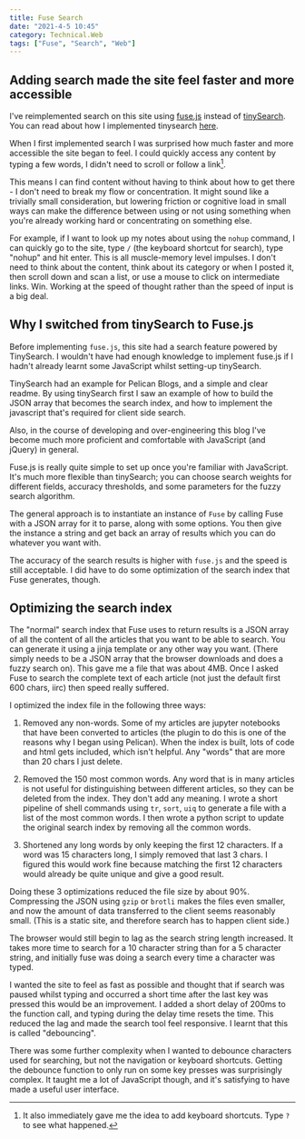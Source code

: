 ```yaml
---
title: Fuse Search
date: "2021-4-5 10:45"
category: Technical.Web
tags: ["Fuse", "Search", "Web"]
---
```


## Adding search made the site feel faster and more accessible

I've reimplemented search on this site using [fuse.js](https://fusejs.io/) instead of
[tinySearch](https://github.com/tinysearch/tinysearch). You can read about how I implemented
tinysearch [here](blog/tinysearch).

When I first implemented search I was surprised how much faster and more accessible the site began
to feel. I could quickly access any content by typing a few words, I didn't need to scroll or follow
a link[^1].

This means I can find content without having to think about how to get there - I don't need to break
my flow or concentration. It might sound like a trivially small consideration, but lowering friction
or cognitive load in small ways can make the difference between using or not using something when
you're already working hard or concentrating on something else.

For example, if I want to look up my notes about using the `nohup` command, I can quickly go to the
site, type `/` (the keyboard shortcut for search), type "nohup" and hit enter. This is all
muscle-memory level impulses. I don't need to think about the content, think about its category or
when I posted it, then scroll down and scan a list, or use a mouse to click on intermediate links.
Win. Working at the speed of thought rather than the speed of input is a big deal.

## Why I switched from tinySearch to Fuse.js

Before implementing `fuse.js`, this site had a search feature powered by TinySearch. I wouldn't have
had enough knowledge to implement fuse.js if I hadn't already learnt some JavaScript whilst
setting-up tinySearch.

TinySearch had an example for Pelican Blogs, and a simple and clear readme. By using tinySearch
first I saw an example of how to build the JSON array that becomes the search index, and how to
implement the javascript that's required for client side search.

Also, in the course of developing and over-engineering this blog I've become much more proficient
and comfortable with JavaScript (and jQuery) in general.

Fuse.js is really quite simple to set up once you're familiar with JavaScript. It's much more
flexible than tinySearch; you can choose search weights for different fields, accuracy thresholds,
and some parameters for the fuzzy search algorithm.

The general approach is to instantiate an instance of `Fuse` by calling Fuse with a JSON array for
it to parse, along with some options. You then give the instance a string and get back an array of
results which you can do whatever you want with.

The accuracy of the search results is higher with `fuse.js` and the speed is still acceptable. I did
have to do some optimization of the search index that Fuse generates, though.

## Optimizing the search index

The "normal" search index that Fuse uses to return results is a JSON array of all the content of all
the articles that you want to be able to search. You can generate it using a jinja template or any
other way you want. (There simply needs to be a JSON array that the browser downloads and does a
fuzzy search on). This gave me a file that was about 4MB. Once I asked Fuse to search the complete
text of each article (not just the default first 600 chars, iirc) then speed really suffered.

I optimized the index file in the following three ways:

1. Removed any non-words. Some of my articles are jupyter notebooks that have been converted to
   articles (the plugin to do this is one of the reasons why I began using Pelican). When the index
   is built, lots of code and html gets included, which isn't helpful. Any "words" that are more
   than 20 chars I just delete.

2. Removed the 150 most common words. Any word that is in many articles is not useful for
   distinguishing between different articles, so they can be deleted from the index. They don't add
   any meaning. I wrote a short pipeline of shell commands using `tr`, `sort`, `uiq` to generate a
   file with a list of the most common words. I then wrote a python script to update the original
   search index by removing all the common words.

3. Shortened any long words by only keeping the first 12 characters. If a word was 15 characters
   long, I simply removed that last 3 chars. I figured this would work fine because matching the
   first 12 characters would already be quite unique and give a good result.

Doing these 3 optimizations reduced the file size by about 90%. Compressing the JSON using `gzip` or
`brotli` makes the files even smaller, and now the amount of data transferred to the client seems
reasonably small. (This is a static site, and therefore search has to happen client side.)

The browser would still begin to lag as the search string length increased. It takes more time to
search for a 10 character string than for a 5 character string, and initially fuse was doing a
search every time a character was typed.

I wanted the site to feel as fast as possible and thought that if search was paused whilst typing
and occurred a short time after the last key was pressed this would be an improvement. I added a
short delay of 200ms to the function call, and typing during the delay time resets the time. This
reduced the lag and made the search tool feel responsive. I learnt that this is called "debouncing".

There was some further complexity when I wanted to debounce characters used for searching, but not
the navigation or keyboard shortcuts. Getting the debounce function to only run on some key presses
was surprisingly complex. It taught me a lot of JavaScript though, and it's satisfying to have made
a useful user interface.

[^1]: It also immediately gave me the idea to add keyboard shortcuts. Type `?` to see what happened.
